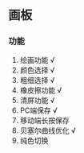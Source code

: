 # `画板` 

### 功能
1. 绘画功能 √
2. 颜色选择 √
3. 粗细选择 √
4. 橡皮擦功能 √
5. 清屏功能 √
6. PC端保存 √
7. 移动端长按保存
8. 贝塞尔曲线优化 √
9. 纯色切换

